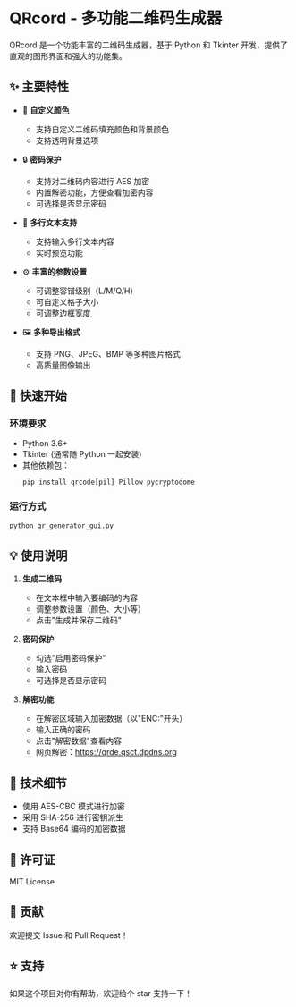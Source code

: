 # QRcord - 多功能二维码生成器

QRcord 是一个功能丰富的二维码生成器，基于 Python 和 Tkinter 开发，提供了直观的图形界面和强大的功能集。

## ✨ 主要特性

- 🎨 **自定义颜色**
  - 支持自定义二维码填充颜色和背景颜色
  - 支持透明背景选项

- 🔒 **密码保护**
  - 支持对二维码内容进行 AES 加密
  - 内置解密功能，方便查看加密内容
  - 可选择是否显示密码

- 📝 **多行文本支持**
  - 支持输入多行文本内容
  - 实时预览功能

- ⚙️ **丰富的参数设置**
  - 可调整容错级别（L/M/Q/H）
  - 可自定义格子大小
  - 可调整边框宽度

- 🖼️ **多种导出格式**
  - 支持 PNG、JPEG、BMP 等多种图片格式
  - 高质量图像输出

## 🚀 快速开始

### 环境要求
- Python 3.6+
- Tkinter (通常随 Python 一起安装)
- 其他依赖包：
  ```
  pip install qrcode[pil] Pillow pycryptodome
  ```

### 运行方式
```bash
python qr_generator_gui.py
```

## 💡 使用说明

1. **生成二维码**
   - 在文本框中输入要编码的内容
   - 调整参数设置（颜色、大小等）
   - 点击"生成并保存二维码"

2. **密码保护**
   - 勾选"启用密码保护"
   - 输入密码
   - 可选择是否显示密码

3. **解密功能**
   - 在解密区域输入加密数据（以"ENC:"开头）
   - 输入正确的密码
   - 点击"解密数据"查看内容
   - 网页解密：https://qrde.qsct.dpdns.org

## 🔧 技术细节

- 使用 AES-CBC 模式进行加密
- 采用 SHA-256 进行密钥派生
- 支持 Base64 编码的加密数据

## 📝 许可证

MIT License

## 🤝 贡献

欢迎提交 Issue 和 Pull Request！

## ⭐ 支持

如果这个项目对你有帮助，欢迎给个 star 支持一下！